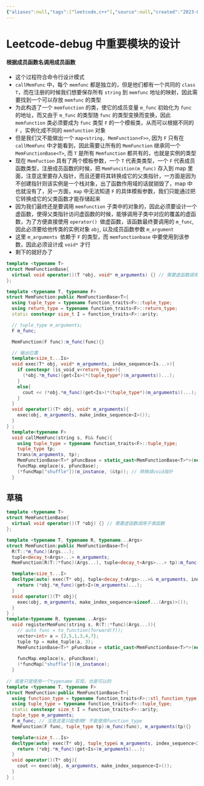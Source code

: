 ```yaml
---
{"aliases":null,"tags":["leetcode,c++"],"source":null,"created":"2023-03-09 14:53:51","updated":"2023-03-09 14:54:22","uid":null,"title":"leetcode-debug 中重要模块的设计","dg-publish":true,"permalink":"/Leetcode/leetcode-debug 中重要模块的设计/","dgPassFrontmatter":true,"noteIcon":""}
---
```



# Leetcode-debug 中重要模块的设计


#### 根据成员函数名调用成员函数
- 这个过程符合命令行设计模式
- `callMemFunc` 中，每个 `memfunc` 都是独立的，但是他们都有一个共同的 `class T`，而在注册的时候我们想要保存所有 `string` 到 `memfunc` 地址的映射，因此需要找到一个可以存放 `memfunc` 的类型
- 为此构造了一个 `memfunction` 的类，使它的成员变量 `m_func` 初始化为 `func` 的地址，而又由于 `m_func` 的类型随 `func` 的类型变换而变换，因此 `memfunction` 类必须要成为 `func` 类型 `F` 的一个模板类，从而可以根据不同的 `F` ，实例化成不同的 `memfunction` 对象
- 但是我们又不能做出一个 `map<string, MemFunction<F>>`, 因为 `F` 只有在 `callMemFunc` 中才能看到，因此需要让所有的 `MemFunction` 继承同一个 `MemFunctionBase<T>`, 而 `T` 是所有 `Memfunction` 都共有的，也就是实例的类型
- 现在 `MemFuction` 具有了两个模板参数，一个 `T` 代表类类型，一个 `F` 代表成员函数类型，注册成员函数的时候，把 `MemFuncition(m_func)` 存入到 map 里面，注意这里要存入指针，而且还要将其转换成它的父类指针，一方面是因为不创建指针则该实例是一个栈对象，出了函数作用域的话就销毁了，map 中也就没有了，另一方面，`map` 中无法知道 `F` 的具体模板参数，我们只能通过把它转换成它的父类函数才能存储起来
- 因为我们最终还是要调用 `memfunction` 子类中的对象的，因此必须要设计一个虚函数，使得父类指针访问虚函数的时候，能够调用子类中对应的覆盖的虚函数，为了方便直接使用 `operator() `做虚函数，该函数最终要调用的 `m_func`, 因此必须要给他传类的实例对象 `obj`, 以及成员函数参数 `m_argument`
- 这里 `m_arguments `依赖于 `F` 的类型，而 `memfunctionbase` 中要使用到该参数，因此必须设计成 `void*` 才行
- 剩下的就好办了

```cpp
template <typename T>
struct MemFunctionBase{
  virtual void operator()(T *obj, void* m_arguments) {} // 需要虚函数调用子类函数
};

template <typename T, typename F>
struct MemFunction:public MemFunctionBase<T>{
  using tuple_type = typename function_traits<F>::tuple_type;
  using return_type = typename function_traits<F>::return_type;
  static constexpr size_t I = function_traits<F>::arity;

  // tuple_type m_arguments;
  F m_func;

  MemFunction(F func):m_func(func){}

  // 输出位置
  template<size_t...Is>
  void exec(T* obj, void* m_arguments, index_sequence<Is...>){
    if constexpr (is_void_v<return_type>){
      (*obj.*m_func)(get<Is>(*(tuple_type*)(m_arguments))...);
    }
    else{
      cout << (*obj.*m_func)(get<Is>(*(tuple_type*)(m_arguments))...);
    }
  }
  void operator()(T* obj, void* m_arguments){
    exec(obj, m_arguments, make_index_sequence<I>());
  }
} ;
  template<typename F>
  void callMemFunc(string s, F&& func){
    using tuple_type = typename function_traits<F>::tuple_type;
    tuple_type tp;
    trans(m_arguments, tp);
    MemFunctionBase<T>* pFuncBase = static_cast<MemFunctionBase<T>*>(new MemFunction<T, F>(func)); 
    funcMap.emplace(s, pFuncBase);
    (*funcMap["shuffle"])(m_instance, (&tp)); // 转换成void指针
  }


```

## 草稿

```cpp
template <typename T>
struct MemFunctionBase{
  virtual void operator()(T *obj) {} // 需要虚函数调用子类函数
};

template <typename T, typename R, typename...Args>
struct MemFunction:public MemFunctionBase<T>{
  R(T::*m_func)(Args...);
  tuple<decay_t<Args>...> m_arguments;
  MemFunction(R(T::*func)(Args...), tuple<decay_t<Args>...> tp):m_func(func), m_arguments(tp){}

  template<size_t...I>
  decltype(auto) exec(T* obj, tuple<decay_t<Args>...>& m_arguments, index_sequence<I...>){
    return (*obj.*m_func)(get<I>(m_arguments)...);
  }
  void operator()(T* obj){
    exec(obj, m_arguments, make_index_sequence<sizeof...(Args)>());
  }
} ;
template<typename R, typename...Args>
  void registerMemFunc(string s, R(T::*func)(Args...)){
    // auto func = to_function(forward(f));
    vector<int> a = {2,5,1,3,4,7};
    tuple tp = make_tuple(a, 3);
    MemFunctionBase<T>* pFuncBase = static_cast<MemFunctionBase<T>*>(new MemFunction<T, R, Args...>(func, tp));
    
    funcMap.emplace(s, pFuncBase);
    (*funcMap["shuffle"])(m_instance);
  }
  
// 或者只是使用一个typename 实现，也是可以的
template <typename T, typename F>
struct MemFunction:public MemFunctionBase<T>{
  using function_type = typename function_traits<F>::stl_function_type;
  using tuple_type = typename function_traits<F>::tuple_type;
  static constexpr size_t I = function_traits<F>::arity;
  tuple_type m_arguments;
  F m_func; // 注意这里只能使用F 不能使用function_type
  MemFunction(F func, tuple_type tp):m_func(func), m_arguments(tp){}

  template<size_t...Is>
  decltype(auto) exec(T* obj, tuple_type& m_arguments, index_sequence<Is...>){
    return (*obj.*m_func)(get<Is>(m_arguments)...);
  }
  void operator()(T* obj){
    cout << exec(obj, m_arguments, make_index_sequence<I>());
  }
} ;
